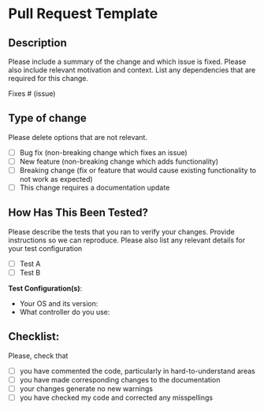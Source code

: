# Pull Request Template

## Description

Please include a summary of the change and which issue is fixed. Please also include relevant motivation and context. List any dependencies that are required for this change.

Fixes # (issue)

## Type of change

Please delete options that are not relevant.

- [ ] Bug fix (non-breaking change which fixes an issue)
- [ ] New feature (non-breaking change which adds functionality)
- [ ] Breaking change (fix or feature that would cause existing functionality to not work as expected)
- [ ] This change requires a documentation update

## How Has This Been Tested?

Please describe the tests that you ran to verify your changes. Provide instructions so we can reproduce. Please also list any relevant details for your test configuration

- [ ] Test A
- [ ] Test B

**Test Configuration(s)**:

* Your OS and its version:
* What controller do you use:

## Checklist:

Please, check that

- [ ] you have commented the code, particularly in hard-to-understand areas
- [ ] you have made corresponding changes to the documentation
- [ ] your changes generate no new warnings
- [ ] you have checked my code and corrected any misspellings